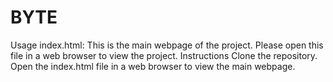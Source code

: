 # BYTE

Usage
index.html: This is the main webpage of the project. Please open this file in a web browser to view the project.
Instructions
Clone the repository.
Open the index.html file in a web browser to view the main webpage.
